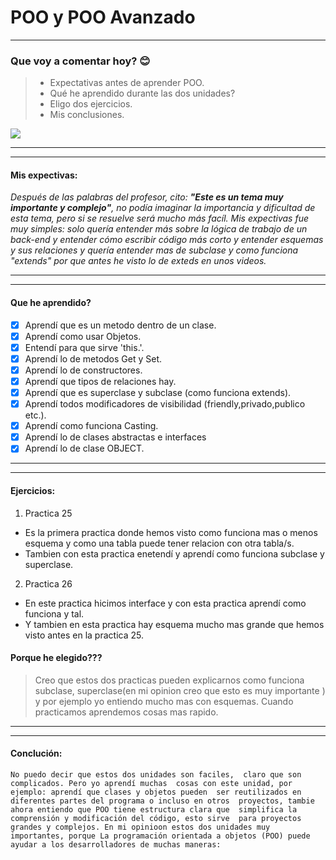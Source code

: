 # POO y POO Avanzado

- - -

### Que voy a comentar hoy? 😊
> * Expectativas antes de aprender POO.
> * Qué he aprendido durante las dos unidades? 
> * Eligo dos ejercicios. 
> * Mis conclusiones.

![](https://cdn.myportfolio.com/cba40840-ce53-4513-9aeb-8e44082506c2/9ac4f26a-a3dd-406c-a806-01d75c10f364_rw_1200.gif?h=10a9a6fc9ae5ec5bfc7cd126197b09f6)

- - - 
- - -

#### <a>Mis expectivas:</a>

*Después de las palabras del profesor, cito: __"Este 
es un tema muy importante y complejo"__, no podía 
imaginar la importancia y dificultad de esta tema, pero si se resuelve será 
mucho más facíl. Mis expectivas fue muy simples: solo 
quería entender más sobre la lógica de trabajo de un 
back-end y entender cómo escribir código más corto y entender esquemas y sus relaciones
y quería entender mas de subclase y como funciona "extends" 
por que antes he visto lo de exteds en unos videos.*

- - -
- - -

#### <a>Que he aprendido?</a>
- [x] Aprendí que es un metodo dentro de un clase.
- [x] Aprendí como usar Objetos.
- [x] Entendí para que sirve 'this.'.
- [x] Aprendí lo de metodos Get y Set.
- [x] Aprendí lo de constructores.
- [x] Aprendí que tipos de relaciones hay.
- [x] Aprendí que es superclase y subclase (como funciona extends).
- [x] Aprendí todos modificadores de visibilidad (friendly,privado,publico etc.).
- [x] Aprendí como funciona Casting.
- [x] Aprendí lo de clases abstractas e interfaces
- [x] Aprendí lo de clase OBJECT.

- - -
- - - 

#### <a>Ejercicios: </a>

1. Practica 25
 - Es la primera practica donde hemos visto como funciona mas 
o menos esquema y como una tabla puede tener relacion con otra tabla/s.
 - Tambien con esta practica enetendí y aprendí como funciona subclase y
superclase.

2. Practica 26
 - En este practica hicimos interface y con esta practica 
aprendí como funciona y tal. 
 - Y tambien en esta practica hay esquema mucho mas grande que hemos 
visto antes en la practica 25.

#### Porque he elegido???
> Creo que estos dos practicas pueden explicarnos como funciona subclase,
superclase(en mi opinion creo que esto es muy importante ) y por ejemplo
yo entiendo mucho mas con esquemas. Cuando practicamos aprendemos cosas
mas rapido. 

- - -
- - -
#### <a>Conclución:</a>
`No puedo decir que estos dos unidades son faciles, 
claro que son complicados. Pero yo aprendí muchas 
cosas con este unidad, por ejemplo: aprendí que сlases y objetos pueden 
ser reutilizados en diferentes partes del programa o incluso en otros 
proyectos, tambie ahora entiendo que POO tiene estructura clara que 
simplifica la comprensión y modificación del código, esto sirve 
para proyectos grandes y complejos. En mi opinioon estos dos unidades muy 
importantes, porque La programación orientada a objetos (POO) puede 
ayudar a los desarrolladores de muchas maneras:`





